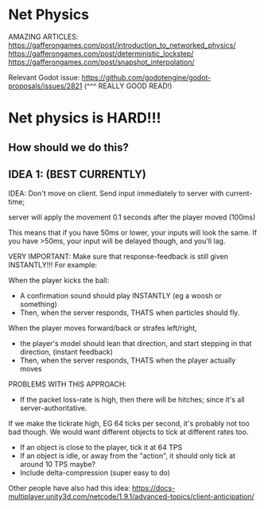 

# Net Physics



AMAZING ARTICLES:
https://gafferongames.com/post/introduction_to_networked_physics/
https://gafferongames.com/post/deterministic_lockstep/
https://gafferongames.com/post/snapshot_interpolation/

Relevant Godot issue: https://github.com/godotengine/godot-proposals/issues/2821
(^^^ REALLY GOOD READ!)



# Net physics is HARD!!!
## How should we do this?


## IDEA 1: (BEST CURRENTLY)
IDEA: Don't move on client. 
Send input immediately to server with current-time; 

server will apply the movement 0.1 seconds after the player moved (100ms) 

This means that if you have 50ms or lower, your inputs will look the same.
If you have >50ms, your input will be delayed though, and you'll lag.

VERY IMPORTANT:
Make sure that response-feedback is still given INSTANTLY!!!
For example: 

When the player kicks the ball:
- A confirmation sound should play INSTANTLY (eg a woosh or something)
- Then, when the server responds, THATS when particles should fly.

When the player moves forward/back or strafes left/right,
- the player's model should lean that direction, and start stepping in that direction, 
    (instant feedback)
- Then, when the server responds, THATS when the player actually moves

PROBLEMS WITH THIS APPROACH:
- If the packet loss-rate is high, then there will be hitches; since it's all server-authoritative.

If we make the tickrate high, EG 64 ticks per second, it's probably not too bad though.
We would want different objects to tick at different rates too.
- If an object is close to the player, tick it at 64 TPS
- If an object is idle, or away from the "action", it should only tick at around 10 TPS maybe?
- Include delta-compression (super easy to do)

Other people have also had this idea:
https://docs-multiplayer.unity3d.com/netcode/1.9.1/advanced-topics/client-anticipation/



